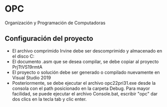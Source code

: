 # OPC
Organización y Programación de Computadoras

## Configuración del proyecto
- El archivo comprimido Irvine debe ser descomprimido y almacenado en el disco C:
- El documento .asm que se desea compilar, se debe copiar al proyecto PrjTtVS19rmtA
- El proyecto o solución debe ser generado o compilado nuevamente en Visual Studio 2019
- Posteriormente, se debe ejecutar el archivo opc22pri31.exe desde la consola con el path posicionado en la carpeta Debug. Para mayor facilidad, se puede ejecutar el archivo Console.bat, escribir "opc" dar dos clics en la tecla tab y clic enter.
